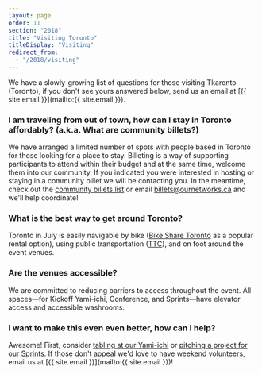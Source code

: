 ```yaml
---
layout: page
order: 11
section: "2018"
title: "Visiting Toronto"
titleDisplay: "Visiting"
redirect_from:
  - "/2018/visiting"
---
```


We have a slowly-growing list of questions for those visiting Tkaronto (Toronto), if you don't see yours answered below, send us an email at [{{ site.email }}](mailto:{{ site.email }}).

### I am traveling from out of town, how can I stay in Toronto affordably? (a.k.a. What are community billets?)

We have arranged a limited number of spots with people based in Toronto for those looking for a place to stay.  Billeting is a way of supporting participants to attend within their budget and at the same time, welcome them into our community. If you indicated you were interested in hosting or staying in a community billet we will be contacting you. In the meantime, check out the [community billets list](https://ethercalc.org/4ub40nmpo1pp) or email [billets@ournetworks.ca](mailto:billets@ournetworks.ca) and we'll help coordinate!

### What is the best way to get around Toronto?

Toronto in July is easily navigable by bike ([Bike Share Toronto](https://bikesharetoronto.com/) as a popular rental option), using public transportation ([TTC](http://www.ttc.ca/)), and on foot around the event venues.

### Are the venues accessible?

We are committed to reducing barriers to access throughout the event. All spaces—for Kickoff Yami-ichi, Conference, and Sprints—have elevator access and accessible washrooms.

### I want to make this even even better, how can I help?

Awesome! First, consider [tabling at our Yami-ichi](/yami-ichi/) or [pitching a project for our Sprints](/sprints/). If those don't appeal we'd love to have weekend volunteers, email us at [{{ site.email }}](mailto:{{ site.email }})!
